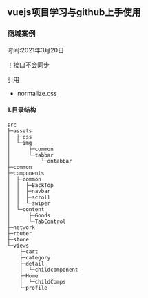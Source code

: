 ## vuejs项目学习与github上手使用

### 商城案例

时间:2021年3月20日

！接口不会同步

引用
* normalize.css

#### 1.目录结构
```
src
├─assets
│  ├─css
│  └─img
│      ├─common
│      └─tabbar
│          └─ontabbar
├─common
├─components
│  ├─common
│  │  ├─BackTop
│  │  ├─navbar
│  │  ├─scroll
│  │  └─swiper
│  └─content
│      ├─Goods
│      └─TabControl
├─network
├─router
├─store
└─views
    ├─cart
    ├─category
    ├─detail
    │  └─childcomponent
    ├─Home
    │  └─childComps
    └─profile
```

